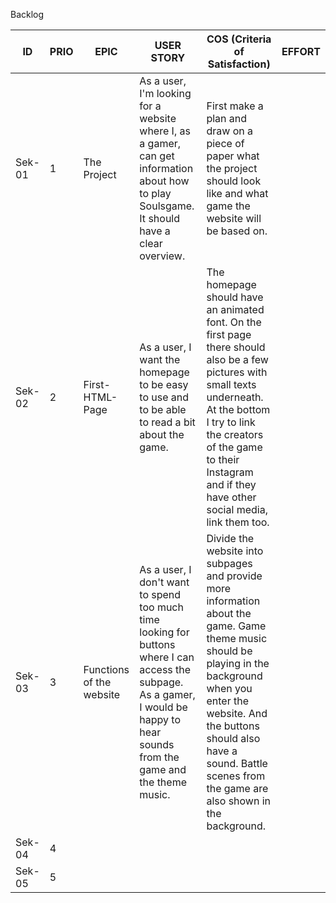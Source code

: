Backlog

| ID  | PRIO | EPIC        | USER STORY                                 | COS (Criteria of Satisfaction)  | EFFORT |
| --- | ---- | ----------- | ------------------------------------------ | ------------------------------- | ------ |
| Sek-01   | 1 | The Project | As a user, I'm looking for a website where I, as a gamer, can get information about how to play Soulsgame. It should have a clear overview. | First make a plan and draw on a piece of paper what the project should look like and what game the website will be based on. | |
| Sek-02   | 2 | First-HTML-Page | As a user, I want the homepage to be easy to use and to be able to read a bit about the game. | The homepage should have an animated font. On the first page there should also be a few pictures with small texts underneath. At the bottom I try to link the creators of the game to their Instagram and if they have other social media, link them too.| |
| Sek-03   | 3 | Functions of the website | As a user, I don't want to spend too much time looking for buttons where I can access the subpage. As a gamer, I would be happy to hear sounds from the game and the theme music. | Divide the website into subpages and provide more information about the game. Game theme music should be playing in the background when you enter the website. And the buttons should also have a sound. Battle scenes from the game are also shown in the background. |  |
| Sek-04   | 4 |  |  |  |
| Sek-05   | 5 |  |  |  |
